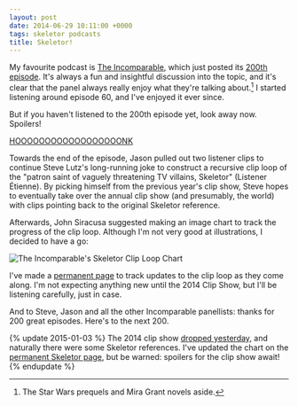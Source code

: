 ```yaml
---
layout: post
date: 2014-06-29 10:11:00 +0000
tags: skeletor podcasts
title: Skeletor!
---
```


My favourite podcast is [The Incomparable][1], which just posted its [200th episode][200].
It's always a fun and insightful discussion into the topic, and it's clear that the panel always really enjoy what they're talking about.[^1]
I started listening around episode&nbsp;60, and I've enjoyed it ever since.

[^1]: The Star Wars prequels and Mira Grant novels aside.

But if you haven't listened to the 200th episode yet, look away now.
Spoilers!

[HOOOOOOOOOOOOOOOOOONK][spoiler]

<!-- summary -->

Towards the end of the episode, Jason pulled out two listener clips to continue Steve Lutz's long-running joke to construct a recursive clip loop of the "patron saint of vaguely threatening TV villains, Skeletor" (Listener &Eacute;tienne).
By picking himself from the previous year's clip show, Steve hopes to eventually take over the annual clip show (and presumably, the world) with clips pointing back to the original Skeletor reference.

Afterwards, John Siracusa suggested making an image chart to track the progress of the clip loop.
Although I'm not very good at illustrations, I decided to have a go:

<img src="/images/2014/skeletor_jun2014.png" alt="The Incomparable's Skeletor Clip Loop Chart">

I've made a [permanent page](/skeletor/) to track updates to the clip loop as they come along.
I'm not expecting anything new until the 2014 Clip Show, but I'll be listening carefully, just in case.

And to Steve, Jason and all the other Incomparable panellists: thanks for 200 great episodes.
Here's to the next 200.

{% update 2015-01-03 %}
  The 2014 clip show [dropped yesterday](http://www.theincomparable.com/theincomparable/228/index.php), and naturally there were some Skeletor references. I've updated the chart on the [permanent Skeletor page](/skeletor/), but be warned: spoilers for the clip show await!
{% endupdate %}

[1]: http://www.theincomparable.com/
[200]: http://www.theincomparable.com/theincomparable/200/index.php
[spoiler]: https://twitter.com/SpoilerHorn
